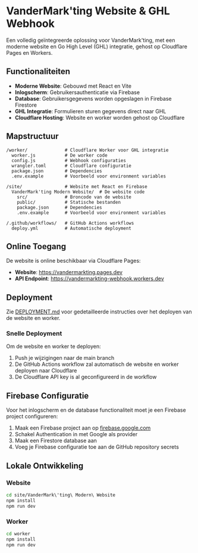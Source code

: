 # VanderMark'ting Website & GHL Webhook

Een volledig geïntegreerde oplossing voor VanderMark'ting, met een moderne website en Go High Level (GHL) integratie, gehost op Cloudflare Pages en Workers.

## Functionaliteiten

- **Moderne Website**: Gebouwd met React en Vite
- **Inlogscherm**: Gebruikersauthenticatie via Firebase
- **Database**: Gebruikersgegevens worden opgeslagen in Firebase Firestore
- **GHL Integratie**: Formulieren sturen gegevens direct naar GHL
- **Cloudflare Hosting**: Website en worker worden gehost op Cloudflare

## Mapstructuur

```
/worker/              # Cloudflare Worker voor GHL integratie
  worker.js           # De worker code
  config.js           # Webhook configuraties
  wrangler.toml       # Cloudflare configuratie
  package.json        # Dependencies
  .env.example        # Voorbeeld voor environment variables

/site/                # Website met React en Firebase
  VanderMark'ting Modern Website/  # De website code
    src/              # Broncode van de website
    public/           # Statische bestanden
    package.json      # Dependencies
    .env.example      # Voorbeeld voor environment variables

/.github/workflows/   # GitHub Actions workflows
  deploy.yml          # Automatische deployment
```

## Online Toegang

De website is online beschikbaar via Cloudflare Pages:

- **Website**: https://vandermarkting.pages.dev
- **API Endpoint**: https://vandermarkting-webhook.workers.dev

## Deployment

Zie [DEPLOYMENT.md](./DEPLOYMENT.md) voor gedetailleerde instructies over het deployen van de website en worker.

### Snelle Deployment

Om de website en worker te deployen:

1. Push je wijzigingen naar de main branch
2. De GitHub Actions workflow zal automatisch de website en worker deployen naar Cloudflare
3. De Cloudflare API key is al geconfigureerd in de workflow

## Firebase Configuratie

Voor het inlogscherm en de database functionaliteit moet je een Firebase project configureren:

1. Maak een Firebase project aan op [firebase.google.com](https://firebase.google.com)
2. Schakel Authentication in met Google als provider
3. Maak een Firestore database aan
4. Voeg je Firebase configuratie toe aan de GitHub repository secrets

## Lokale Ontwikkeling

### Website

```bash
cd site/VanderMark\'ting\ Modern\ Website
npm install
npm run dev
```

### Worker

```bash
cd worker
npm install
npm run dev
```